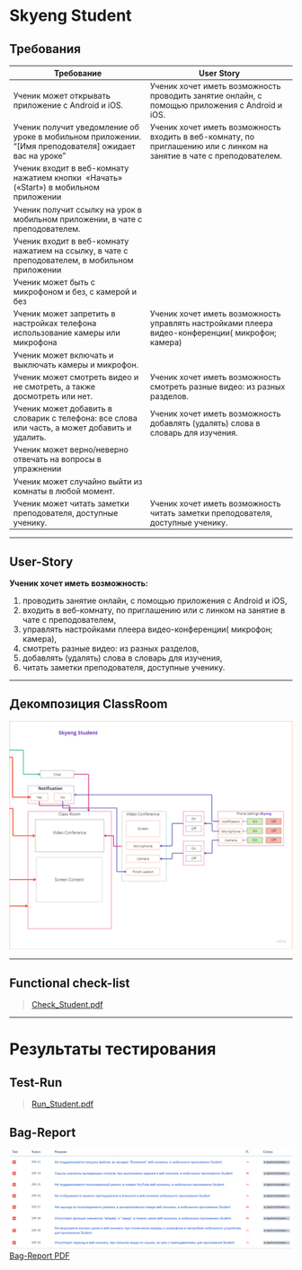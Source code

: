 # Skyeng Student

## Требования

| Требование | User Story |
| --- | --- |
| Ученик может открывать приложение с Android и iOS. | Ученик хочет иметь возможность проводить занятие онлайн, с помощью приложения с Android и iOS. |
| Ученик получит уведомление об уроке в мобильном приложении. “[Имя преподователя] ожидает вас на уроке” | Ученик хочет иметь возможность входить в веб-комнату, по приглашению или с линком на занятие в чате с преподователем. |
| Ученик входит в веб-комнату нажатием кнопки  «Начать» («Start») в мобильном приложении |  |
| Ученик получит ссылку на урок в мобильном приложении, в чате с преподователем. |  |
| Ученик входит в веб-комнату нажатием на ссылку, в чате с преподователем, в мобильном приложении |  |
| Ученик может быть с микрофоном и без, с камерой и без |  |
| Ученик может запретить в настройках телефона использование камеры или микрофона | Ученик  хочет иметь возможность управлять настройками плеера видео-конференции( микрофон; камера) |
| Ученик может включать и выключать камеры и микрофон. |  |
| Ученик может смотреть видео и не смотреть, а также досмотреть или нет. | Ученик хочет иметь возможность смотреть разные видео: из разных разделов. |
| Ученик может добавить в словарик с телефона: все слова или часть, а может добавить и удалить. | Ученик хочет иметь возможность добавлять (удалять) слова в словарь для изучения. |
| Ученик может верно/неверно отвечать на вопросы в упражнении |  |
| Ученик может случайно выйти из комнаты в любой момент. |  |
| Ученик может читать заметки преподователя, доступные ученику. | Ученик хочет иметь возможность читать заметки преподователя, доступные ученику. |

---

## User-Story

**Ученик хочет иметь возможность:**

1. проводить занятие онлайн, с помощью приложения с Android и iOS,
2. входить в веб-комнату, по приглашению или с линком на занятие в чате с преподователем,
3. управлять настройками плеера видео-конференции( микрофон; камера),
4. смотреть разные видео: из разных разделов,
5. добавлять (удалять) слова в словарь для изучения,
6. читать заметки преподователя, доступные ученику.

---

## **Декомпозиция ClassRoom**

![Decomposition](/Project%203/images/studentD.png)

---

## Functional check-list

> [Check_Student.pdf](/Project%203/pdf/Check_Student.pdf)

---

# Результаты тестирования

## Test-Run

> [Run_Student.pdf](/Project%203/pdf/Run_Student.pdf)

## Bag-Report

![bagM.png](/Project%203/images/bagM.png)  
[Bag-Report PDF](/Project%203/pdf/JiraM.pdf)
